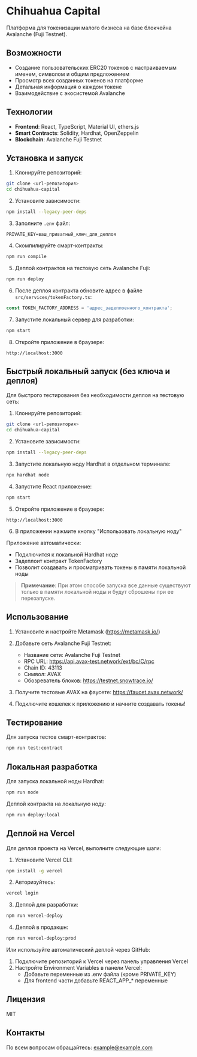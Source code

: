 # Chihuahua Capital

Платформа для токенизации малого бизнеса на базе блокчейна Avalanche (Fuji Testnet).

## Возможности

- Создание пользовательских ERC20 токенов с настраиваемым именем, символом и общим предложением
- Просмотр всех созданных токенов на платформе
- Детальная информация о каждом токене
- Взаимодействие с экосистемой Avalanche

## Технологии

- **Frontend**: React, TypeScript, Material UI, ethers.js
- **Smart Contracts**: Solidity, Hardhat, OpenZeppelin
- **Blockchain**: Avalanche Fuji Testnet

## Установка и запуск

1. Клонируйте репозиторий:
```bash
git clone <url-репозитория>
cd chihuahua-capital
```

2. Установите зависимости:
```bash
npm install --legacy-peer-deps
```

3. Заполните `.env` файл:
```
PRIVATE_KEY=ваш_приватный_ключ_для_деплоя
```

4. Скомпилируйте смарт-контракты:
```bash
npm run compile
```

5. Деплой контрактов на тестовую сеть Avalanche Fuji:
```bash
npm run deploy
```

6. После деплоя контракта обновите адрес в файле `src/services/tokenFactory.ts`:
```typescript
const TOKEN_FACTORY_ADDRESS = 'адрес_задеплоенного_контракта';
```

7. Запустите локальный сервер для разработки:
```bash
npm start
```

8. Откройте приложение в браузере:
```
http://localhost:3000
```

## Быстрый локальный запуск (без ключа и деплоя)

Для быстрого тестирования без необходимости деплоя на тестовую сеть:

1. Клонируйте репозиторий:
```bash
git clone <url-репозитория>
cd chihuahua-capital
```

2. Установите зависимости:
```bash
npm install --legacy-peer-deps
```

3. Запустите локальную ноду Hardhat в отдельном терминале:
```bash
npx hardhat node
```

4. Запустите React приложение:
```bash
npm start
```

5. Откройте приложение в браузере:
```
http://localhost:3000
```

6. В приложении нажмите кнопку "Использовать локальную ноду"

Приложение автоматически:
- Подключится к локальной Hardhat ноде
- Задеплоит контракт TokenFactory
- Позволит создавать и просматривать токены в памяти локальной ноды

> **Примечание**: При этом способе запуска все данные существуют только в памяти локальной ноды и будут сброшены при ее перезапуске.

## Использование

1. Установите и настройте Metamask (https://metamask.io/)
2. Добавьте сеть Avalanche Fuji Testnet:
   - Название сети: Avalanche Fuji Testnet
   - RPC URL: https://api.avax-test.network/ext/bc/C/rpc
   - Chain ID: 43113
   - Символ: AVAX
   - Обозреватель блоков: https://testnet.snowtrace.io/

3. Получите тестовые AVAX на фаусете: https://faucet.avax.network/

4. Подключите кошелек к приложению и начните создавать токены!

## Тестирование

Для запуска тестов смарт-контрактов:
```bash
npm run test:contract
```

## Локальная разработка

Для запуска локальной ноды Hardhat:
```bash
npm run node
```

Деплой контракта на локальную ноду:
```bash
npm run deploy:local
```

## Деплой на Vercel

Для деплоя проекта на Vercel, выполните следующие шаги:

1. Установите Vercel CLI:
```bash
npm install -g vercel
```

2. Авторизуйтесь:
```bash
vercel login
```

3. Деплой для разработки:
```bash
npm run vercel-deploy
```

4. Деплой в продакшн:
```bash
npm run vercel-deploy:prod
```

Или используйте автоматический деплой через GitHub:
1. Подключите репозиторий к Vercel через панель управления Vercel
2. Настройте Environment Variables в панели Vercel:
   - Добавьте переменные из .env файла (кроме PRIVATE_KEY)
   - Для frontend части добавьте REACT_APP_* переменные

## Лицензия

MIT

## Контакты

По всем вопросам обращайтесь: example@example.com
